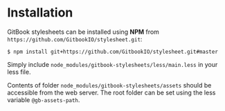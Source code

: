 # Installation

GitBook stylesheets can be installed using **NPM** from `https://github.com/GitbookIO/stylesheet.git`:

```
$ npm install git+https://github.com/GitbookIO/stylesheet.git#master
```

Simply include `node_modules/gitbook-stylesheets/less/main.less` in your less file.

Contents of folder `node_modules/gitbook-stylesheets/assets` should be accessible from the web server. The root folder can be set using the less variable `@gb-assets-path`.

